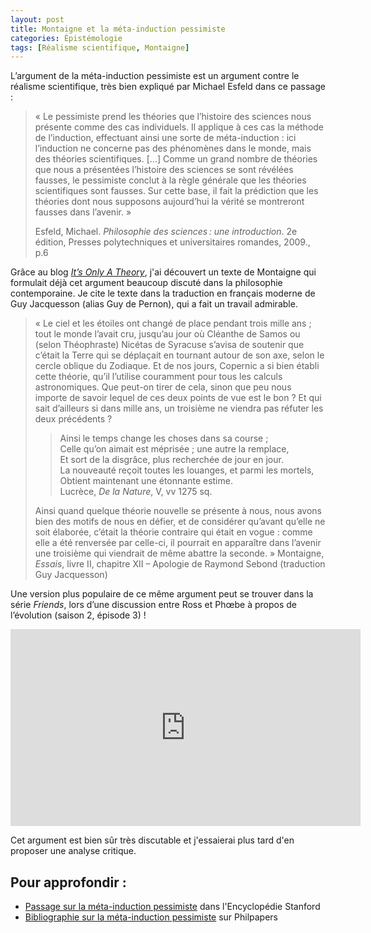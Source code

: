```yaml
---
layout: post
title: Montaigne et la méta-induction pessimiste
categories: Épistémologie
tags: [Réalisme scientifique, Montaigne]
---
```


L’argument de la méta-induction pessimiste est un argument contre le réalisme scientifique, très bien expliqué par Michael Esfeld dans ce passage :

>« Le pessimiste prend les théories que l’histoire des sciences nous présente comme des cas individuels. Il applique à ces cas la méthode de l’induction, effectuant ainsi une sorte de méta-induction : ici l’induction ne concerne pas des phénomènes dans le monde, mais des théories scientifiques. […] Comme un grand nombre de théories que nous a présentées l’histoire des sciences se sont révélées fausses, le pessimiste conclut à la règle générale que les théories scientifiques sont fausses. Sur cette base, il fait la prédiction que les théories dont nous supposons aujourd’hui la vérité se montreront fausses dans l’avenir. »
>
>Esfeld, Michael. *Philosophie des sciences : une introduction*. 2e édition, Presses polytechniques et universitaires romandes, 2009., p.6

Grâce au blog [_It’s Only A Theory_](https://itisonlyatheory.blogspot.com/2009/10/pessimistic-meta-induction.html), j'ai découvert un texte de Montaigne qui formulait déjà cet argument beaucoup discuté dans la philosophie contemporaine. Je cite le texte dans la traduction en français moderne de Guy Jacquesson (alias Guy de Pernon), qui a fait un travail admirable.

>« Le ciel et les étoiles ont changé de place pendant trois mille ans ; tout le monde l’avait cru, jusqu’au jour où Cléanthe de Samos ou (selon Théophraste) Nicétas de Syracuse s’avisa de soutenir que c’était la Terre qui se déplaçait en tournant autour de son axe, selon le cercle oblique du Zodiaque. Et de nos jours, Copernic a si bien établi cette théorie, qu’il l’utilise couramment pour tous les calculs astronomiques. Que peut-on tirer de cela, sinon que peu nous importe de savoir lequel de ces deux points de vue est le bon ? Et qui sait d’ailleurs si dans mille ans, un troisième ne viendra pas réfuter les deux précédents ?
>
>>Ainsi le temps change les choses dans sa course ;<br>
>>Celle qu’on aimait est méprisée ; une autre la remplace,<br>
>>Et sort de la disgrâce, plus recherchée de jour en jour.<br>
>>La nouveauté reçoit toutes les louanges, et parmi les mortels,<br>
>>Obtient maintenant une étonnante estime.<br>
>>Lucrèce, _De la Nature_, V, vv 1275 sq.
>
>Ainsi quand quelque théorie nouvelle se présente à nous, nous avons bien des motifs de nous en défier, et de considérer qu’avant qu’elle ne soit élaborée, c’était la théorie contraire qui était en vogue : comme elle a été renversée par celle-ci, il pourrait en apparaître dans l’avenir une troisième qui viendrait de même abattre la seconde. »
>Montaigne, _Essais_, livre II, chapitre XII – Apologie de Raymond Sebond (traduction Guy Jacquesson)

Une version plus populaire de ce même argument peut se trouver dans la série _Friends_, lors d’une discussion entre Ross et Phœbe à propos de l’évolution (saison 2, épisode 3) !

<iframe width="560" height="315" src="https://www.youtube.com/embed/P3ONyL08PwM" title="YouTube video player" frameborder="0" allow="accelerometer; autoplay; clipboard-write; encrypted-media; gyroscope; picture-in-picture" allowfullscreen></iframe>

Cet argument est bien sûr très discutable et j'essaierai plus tard d'en proposer une analyse critique.

## Pour approfondir :

- [Passage sur la méta-induction pessimiste](https://plato.stanford.edu/entries/scientific-realism/#PessIndu) dans l'Encyclopédie Stanford
- [Bibliographie sur la méta-induction pessimiste](https://philpapers.org/s/pessimistic%20meta-induction) sur Philpapers